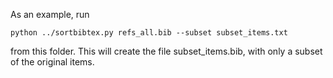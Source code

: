 As an example, run

    python ../sortbibtex.py refs_all.bib --subset subset_items.txt
from this folder.
This will create the file subset_items.bib, with only a subset of the original items.
